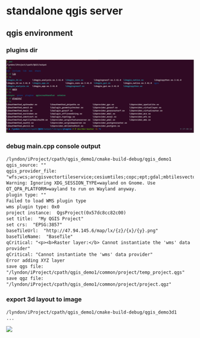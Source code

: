 # standalone qgis server

## qgis environment

### plugins dir
![](doc/images/plugins.png)

### debug main.cpp console output
```console
/lyndon/iProject/cpath/qgis_demo1/cmake-build-debug/qgis_demo1
qgis_source: ""
qgis_provider_file: "wfs;wcs;arcgisvectortileservice;cesiumtiles;copc;ept;gdal;mbtilesvectortiles;memory;mesh_memory;ogr;quantizedmesh;sensorthings;tiledscene;vectortile;vpc;vtpkvectortiles;xyzvectortiles;wms"
Warning: Ignoring XDG_SESSION_TYPE=wayland on Gnome. Use QT_QPA_PLATFORM=wayland to run on Wayland anyway.
plugin type: ""
Failed to load WMS plugin type
wms plugin type: 0x0
project instance:  QgsProject(0x57dc8cc82c00)
set title:  "My QGIS Project"
set crs:  "EPSG:3857"
baseTileUrl:  "http://47.94.145.6/map/lx/{z}/{x}/{y}.png"
baseTileName:  "BaseTile"
qCritical: "<p><b>Raster layer:</b> Cannot instantiate the 'wms' data provider"
qCritical: "Cannot instantiate the 'wms' data provider"
Error adding XYZ layer
save qgs file: "/lyndon/iProject/cpath/qgis_demo1/common/project/temp_project.qgs"
save qgz file: "/lyndon/iProject/cpath/qgis_demo1/common/project/project.qgz"
```

### export 3d layout to image
```console
/lyndon/iProject/cpath/qgis_demo1/cmake-build-debug/qgis_demo3d1
...
```

![](doc/images/d3_scene.png)
